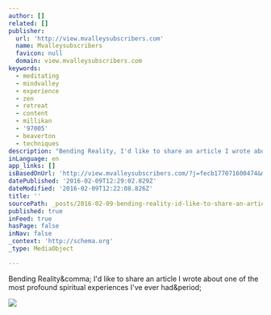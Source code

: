 ```yaml
---
author: []
related: []
publisher:
  url: 'http://view.mvalleysubscribers.com'
  name: Mvalleysubscribers
  favicon: null
  domain: view.mvalleysubscribers.com
keywords:
  - meditating
  - mindvalley
  - experience
  - zen
  - retreat
  - content
  - millikan
  - '97005'
  - beaverton
  - techniques
description: "Bending Reality, I'd like to share an article I wrote about one of the most profound spiritual experiences I've ever had."
inLanguage: en
app_links: []
isBasedOnUrl: 'http://view.mvalleysubscribers.com/?j=fecb177071600474&m=fe8b1273736d057576&ls=fe2c1774766d077e761172&l=ff60157772&s=fe6512777464027e7517&jb=ff3315717162&ju=fe591574726d027b7115&r=0'
datePublished: '2016-02-09T12:29:02.829Z'
dateModified: '2016-02-09T12:22:08.826Z'
title: ''
sourcePath: _posts/2016-02-09-bending-reality-id-like-to-share-an-article-i-wrote-about.md
published: true
inFeed: true
hasPage: false
inNav: false
_context: 'http://schema.org'
_type: MediaObject

---
```

<article style=""><p>Bending Reality&amp;comma; I'd like to share an article I wrote about one of the most profound spiritual experiences I've ever had&amp;period;</p><img src="http://image.mvalleysubscribers.com/lib/fe8b1273736d057576/m/1/Screen+Shot+2015-08-02+at+5.55.40+PM.jpg" /></article>